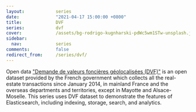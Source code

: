 ```yaml
---
layout:            series
date:              "2021-04-17 15:00:00 +0800"
title:             DVF
series:            dvf
cover:             /assets/bg-rodrigo-kugnharski-pdWc5wm1STw-unsplash.jpg
sidebar:
  nav:             series
comments:          false
redirect_from:     /series/dvf/
---
```


Open data ["Demande de valeurs foncières géolocalisées
(DVF)"](https://www.data.gouv.fr/fr/datasets/demandes-de-valeurs-foncieres-geolocalisees/)
is an open dataset provided by the French government which collects all the real-estate
transactions since January 2014, in mainland France and the overseas departments
and territories, except in Mayotte and Alsace-Moselle. This series uses DVF
dataset to demonstrate the features of Elasticsearch, including indexing,
storage, search, and analytics.
